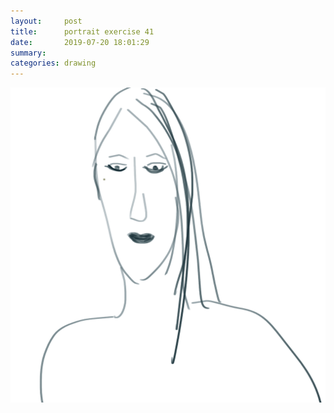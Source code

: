 ```yaml
---
layout:     post
title:      portrait exercise 41
date:       2019-07-20 18:01:29
summary:    
categories: drawing
---
```

![portrait exercise 41](/images/diary/portrait-exercise-41.png ".")
